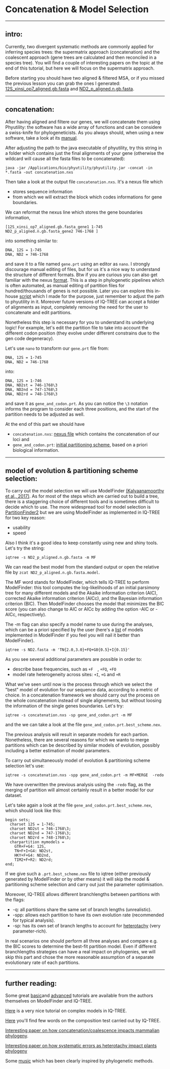 # Concatenation & Model Selection




---




## intro: 

Currently, two divergent systematic methods are commonly applied for inferring species trees: the supermatrix approach (concatenation) and the coalescent approach (gene trees are calculated and then reconciled in a species tree). 
You will find a couple of interesting papers on the topic at the end of this tutorial, but here we will focus on the supermatrix approach.


Before starting you should have two aligned & filtered MSA, or if you missed the previous lesson you can grab the ones I generated: [12S_xinsi_op7_aligned.gb.fasta](https://github.com/for-giobbe/phy/blob/master/examples/12S_xinsi_op7_aligned.gb.fasta) and [ND2_p_aligned.n.gb.fasta](https://github.com/for-giobbe/phy/blob/master/examples/ND2_p_aligned.n.gb.fasta).




---




## concatenation: 

After having aligned and filtere our genes, we will concatenate them using Phyutility: the software has a wide array of functions and can be considere a swiss-knife for phylogeneticists.
As you always should, when using a new software, take a look at its [manual](https://github.com/blackrim/phyutility/blob/master/manual.pdf). 

After adjusting the path to the java executable of phyutility, try this string in a folder which contains just the final alignments of your gene 
(otherwise the wildcard will cause all the fasta files to be concatenated):

```
java -jar /Applications/bio/phyutility/phyutility.jar -concat -in *.fasta -out concatenation.nxs
```

Then take a look at the output file ```concatenation.nxs```. It's a nexus file which 

* stores sequence information 
* from which we will extract the block which codes informations for gene boundaries. 

We can reformat the nexus line which stores the gene boundaries information,

```
[12S_xinsi_op7_aligned.gb.fasta_gene1 1-745 ND2_p_aligned.n.gb.fasta_gene2 746-1768 ]
```

into something similar to:

```
DNA, 12S = 1-745
DNA, ND2 = 746-1768
```

and save it to a file named ```gene.prt``` using an editor as ```nano```. I strongly discourage manual editing of files, but for us it's a nice way to understand the structure of different formats. Btw if you are curious you can also get familiar with the nexus [format](http://informatics.nescent.org/wiki/NEXUS_Specification).
This is a step in phylogenetic pipelines which is often automated, as manual editing of partition files for hundred/thousands of genes is not possible. Later you can explore this in-house [script](https://github.com/for-giobbe/phy/blob/master/scripts/concatenate_partitions.sh) which I made for the purpose,
just remember to adjust the path to phyutility in it. Moreover future versions of IQ-TREE can accept a folder of alignments as input, completely removing the need for the user to concatenate and edit partitions.  

Nonetheless this step is necessary for you to understand its underlying logic! For example, let's edit the partition file to take into account the different codon position (they evolve under different constrains due to the gen code degeneracy).

Let's use ```nano``` to transform our ```gene.prt``` file from:

```
DNA, 12S = 1-745
DNA, ND2 = 746-1768
```

into:

```
DNA, 12S = 1-746
DNA, ND2st = 746-1768\3
DNA, ND2nd = 747-1768\3
DNA, ND2rd = 748-1768\3
```

and save it as ```gene_and_codon.prt```. As you can notice the ```\3``` notation informs the program to consider each three positions, and the start of the partition needs to be adjusted as well.


At the end of this part we should have 

* ```concatenation.nxs```:   [nexus file](https://github.com/for-giobbe/phy/blob/master/examples/concatenation.nxs) which contains the concatenation of our loci and
* ```gene_and_codon.prt```:  [initial partitioning scheme](https://github.com/for-giobbe/phy/blob/master/examples/gene_and_codon.prt), based on a priori biological information.




---




## model of evolution & partitioning scheme selection: 

To carry out the model selection we will use ModelFinder [(Kalyaanamoorthy et al., 2017)](https://www.nature.com/articles/nmeth.4285).
As for most of the steps which are carried out to build a tree, there is a staggering choice of different tools and is sometimes difficult to decide which to use.
The more widespread tool for model selection is [PartitionFinder2](http://www.robertlanfear.com/partitionfinder/) but we are using ModelFinder as implemented in IQ-TREE for two key reason:

* usability
* speed

Also I think it's a good idea to keep constantly using new and shiny tools. Let's try the string:

```
iqtree -s ND2_p_aligned.n.gb.fasta -m MF
```

We can read the best model from the standard output or open the relative file by ```zcat ND2_p_aligned.n.gb.fasta.model```.

The MF word stands for ModelFinder, which tells IQ-TREE to perform ModelFinder:
this tool computes the log-likelihoods of an initial parsimony tree for many different models and the Akaike information criterion (AIC), 
corrected Akaike information criterion (AICc), and the Bayesian information criterion (BIC). 
Then ModelFinder chooses the model that minimizes the BIC score (you can also change to AIC or AICc by adding the option -AIC or -AICc, respectively).

The -m flag can also specify a model name to use during the analyses, which can be a priori specified by the user (here's a [list](http://www.iqtree.org/doc/Substitution-Models) of models implemented in ModelFinder if you feel you will nail it better than ModelFinder).

```
iqtree -s ND2.fasta -m 'TN{2.0,3.0}+FQ+G8{0.5}+I{0.15}'
```

As you see several additional parameters are possible in order to:

* describe base frequencies, such as ```+F	```, ```+FQ```, ```+FO```
* model rate heterogeneity across sites: ```+I```, ```+G``` and ```+R```

What we've seen until now is the process through which we select the "best" model of evolution for our sequence data, according to a metric of choice.
In a concatenation framework we should carry out the process on the whole concatenation instead of single alignements, but without loosing the information of the single genes boundaries. Let's try:

```
iqtree -s concatenation.nxs -sp gene_and_codon.prt -m MF
```

and the we can take a look at the file ```gene_and_codon.prt.best_scheme.nex```.

The previous analysis will result in separate models for each partion. Nonetheless, there are several reasons for which we wanto to merge partitions which can be described by similar models of evolution,
possibly including a better estimation of model parameters. 

To carry out simultaneously model of evolution & partitioning scheme selection let's use:

```
iqtree -s concatenation.nxs -spp gene_and_codon.prt -m MF+MERGE  -redo
```

We have overwritten the previous analysis using the ```-redo``` flag, as the merging of partition will almost certainly result in a better model for our dataset.

Let's take again a look at the file ```gene_and_codon.prt.best_scheme.nex```, which should look like this:

```
begin sets;
  charset 12S = 1-745;
  charset ND2st = 746-1768\3;
  charset ND2nd = 747-1768\3;
  charset ND2rd = 748-1768\3;
  charpartition mymodels =
    GTR+F+G4: 12S,
    TN+F+I+G4: ND2st,
    HKY+F+G4: ND2nd,
    TIM2+F+R2: ND2rd;
end;
```

If we give such a ```.prt.best_scheme.nex``` file to iqtree (either previously generated by ModelFinder or by other means) 
it will skip the model & partitioning scheme selection and carry out just the parameter optimisation.


Moreover, IQ-TREE allows different branchlengths between partitions with the flags:

* -q:   all partitions share the same set of branch lengths (unrealistic).
* -spp: allows each partition to have its own evolution rate (recommended for typical analysis).
* -sp:  has its own set of branch lengths to account for [heterotachy](https://en.wikipedia.org/wiki/Heterotachy) (very parameter-rich).

In real scenarios one should perform all three analyses and compare e.g. the BIC scores to determine the best-fit partition model. 
Even if different branchlengths strategies can have a real impact on phylogenies,
we will skip this part and chose the more reasonable assumption of a separate evolutionary rate of each partitions.




---




## further reading: 

Some great [basic](http://www.iqtree.org/doc/Tutorial)and [advanced](http://www.iqtree.org/doc/Advanced-Tutorial) tutorials are available from the authors themselves on ModelFinder and IQ-TREE.

[Here](http://www.iqtree.org/doc/Complex-Models) is a very nice tutorial on complex models in IQ-TREE.

[Here](http://www.iqtree.org/doc/Frequently-Asked-Questions) you'll find few words on the composition test carried out by IQ-TREE.

[Interesting paper on how concatenation/coalescence impacts mammalian phylogeny](https://onlinelibrary.wiley.com/doi/full/10.1111/cla.12170?casa_token=X0ctrSm4S1AAAAAA%3AgiB9v0MtJDO6vMWOigdvW9JrgYuJTebMen6zYxg9S0nP8MWIi2zA2fwWfi-lJlMCD9Ir1MDCzkBeyVwg).

[Interesting paper on how systematic errors as heterotachy impact plants phylogeny](https://www.ncbi.nlm.nih.gov/pmc/articles/PMC3237385/pdf/evr105.pdf)

Some [music](https://youtu.be/pZ12_E5R3qc?t=26) which has been clearly inspired by phylogenetic methods.